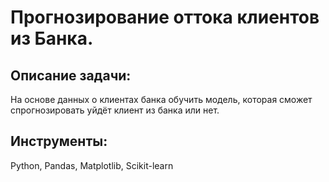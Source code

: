 # Прогнозирование оттока клиентов из Банка.

## Описание задачи:
На основе данных о клиентах банка обучить модель, которая сможет спрогнозировать уйдёт клиент из банка или нет.

## Инструменты:
Python, Pandas, Matplotlib, Scikit-learn
